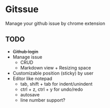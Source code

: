 # Gitssue

Manage your github issue by chrome extension

## TODO

- ~~Github login~~
- Manage issue
  - CRUD
  - Markdown view + Resizing space
- Customizable position (sticky) by user
- Editor like notepad
    - tab, shift + tab for indent/unindent
    - ctrl + z, ctrl + y for undo/redo
    - autosave
    - line number support?